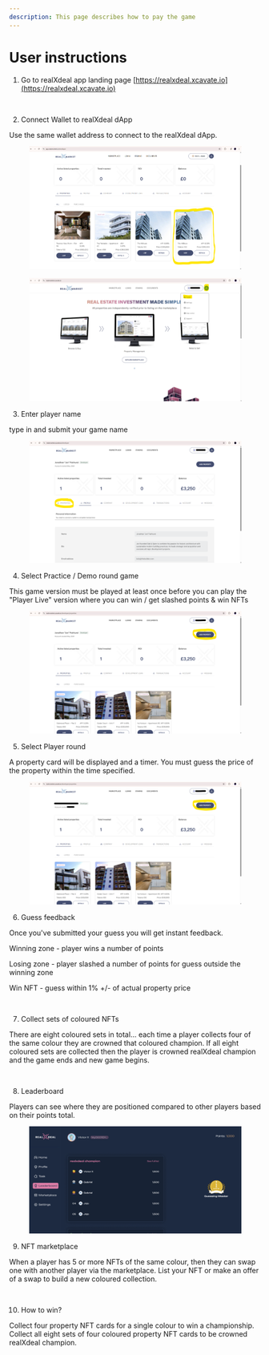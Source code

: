 ```yaml
---
description: This page describes how to pay the game
---
```


# User instructions

1. Go to realXdeal app landing page [https://realxdeal.xcavate.io](https://realxdeal.xcavate.io)

<figure><img src="../.gitbook/assets/Landing page.png" alt=""><figcaption></figcaption></figure>

2. Connect Wallet to realXdeal dApp

Use the same wallet address to connect to the realXdeal dApp.

<figure><img src="../.gitbook/assets/image (10).png" alt=""><figcaption></figcaption></figure>

<figure><img src="../.gitbook/assets/image (11).png" alt=""><figcaption></figcaption></figure>

3. Enter player name

type in and submit your game name

<figure><img src="../.gitbook/assets/image (12).png" alt=""><figcaption></figcaption></figure>

4. Select Practice / Demo round game

This game version must be played at least once before you can play the "Player Live" version where you can win / get slashed points & win NFTs

<figure><img src="../.gitbook/assets/image (13).png" alt=""><figcaption></figcaption></figure>

5. Select Player round

A property card will be displayed and a timer. You must guess the price of the property within the time specified.

<figure><img src="../.gitbook/assets/image (14).png" alt=""><figcaption></figcaption></figure>

6. Guess feedback

Once you've submitted your guess you will get instant feedback.

Winning zone - player wins a number of points

Losing zone - player slashed a number of points for guess outside the winning zone

Win NFT - guess within 1% +/- of actual property price

<figure><img src="../.gitbook/assets/image (15).png" alt=""><figcaption></figcaption></figure>

7. Collect sets of coloured NFTs

There are eight coloured sets in total... each time a player collects four of the same colour they are crowned that coloured champion. If all eight coloured sets are collected then the player is crowned realXdeal champion and the game ends and new game begins.

<figure><img src="../.gitbook/assets/image (16).png" alt=""><figcaption></figcaption></figure>

8. Leaderboard

Players can see where they are positioned compared to other players based on their points total.

<figure><img src="../.gitbook/assets/image (17).png" alt=""><figcaption></figcaption></figure>

9. NFT marketplace

When a player has 5 or more NFTs of the same colour, then they can swap one with another player via the marketplace. List your NFT or make an offer of a swap to build a new coloured collection.

<figure><img src="../.gitbook/assets/image (18).png" alt=""><figcaption></figcaption></figure>

10. How to win?

Collect four property NFT cards for a single colour to win a championship. Collect all eight sets of four coloured property NFT cards to be crowned realXdeal champion.
